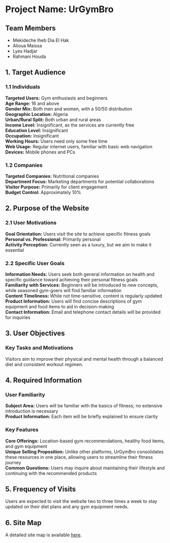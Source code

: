 
# Project Name: UrGymBro

## Team Members
- Mekideche Iheb Dia El Hak
- Alioua Maissa
- Lyes Hadjar
- Rahmani Houda

## 1. Target Audience

### 1.1 Individuals
**Targeted Users:** Gym enthusiasts and beginners  
**Age Range:** 16 and above  
**Gender Mix:** Both men and women, with a 50/50 distribution  
**Geographic Location:** Algeria  
**Urban/Rural Split:** Both urban and rural areas  
**Income Level:** Insignificant, as the services are currently free  
**Education Level:** Insignificant  
**Occupation:** Insignificant  
**Working Hours:** Users need only some free time  
**Web Usage:** Regular internet users, familiar with basic web navigation  
**Devices:** Mobile phones and PCs

### 1.2 Companies
**Targeted Companies:** Nutritional companies  
**Department Focus:** Marketing departments for potential collaborations  
**Visitor Purpose:** Primarily for client engagement  
**Budget Control:** Approximately 10%  

## 2. Purpose of the Website

### 2.1 User Motivations
**Goal Orientation:** Users visit the site to achieve specific fitness goals  
**Personal vs. Professional:** Primarily personal  
**Activity Perception:** Currently seen as a luxury, but we aim to make it essential  

### 2.2 Specific User Goals
**Information Needs:** Users seek both general information on health and specific guidance toward achieving their personal fitness goals  
**Familiarity with Services:** Beginners will be introduced to new concepts, while seasoned gym-goers will find familiar information  
**Content Timeliness:** While not time-sensitive, content is regularly updated  
**Product Information:** Users will find concise descriptions of gym equipment and food items to aid in decision-making  
**Contact Information:** Email and telephone contact details will be provided for inquiries  

## 3. User Objectives

### Key Tasks and Motivations
Visitors aim to improve their physical and mental health through a balanced diet and consistent workout regimen.

## 4. Required Information

### User Familiarity
**Subject Area:** Users will be familiar with the basics of fitness; no extensive introduction is necessary  
**Product Information:** Each item will be briefly explained to ensure clarity  

### Key Features
**Core Offerings:** Location-based gym recommendations, healthy food items, and gym equipment  
**Unique Selling Proposition:** Unlike other platforms, UrGymBro consolidates these resources in one place, allowing users to streamline their fitness journey  
**Common Questions:** Users may inquire about maintaining their lifestyle and continuing with the recommended products

## 5. Frequency of Visits
Users are expected to visit the website two to three times a week to stay updated on their diet plans and any gym equipment needs.

## 6. Site Map
A detailed site map is available [here](https://drive.google.com/drive/folders/1fGmcU9gEmFxoQRoNWTz-La3AZQrhTxFb?usp=drive_link).

